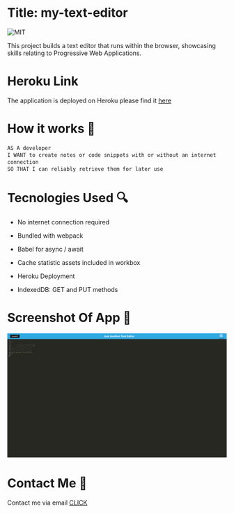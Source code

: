 # Title: my-text-editor

![MIT](https://img.shields.io/badge/GNU-License-green)

This project builds a text editor that runs within the browser, showcasing skills relating to Progressive Web Applications.

# Heroku Link

The application is deployed on Heroku please find it [here]()

# How it works 📕

```
AS A developer
I WANT to create notes or code snippets with or without an internet connection
SO THAT I can reliably retrieve them for later use

```

# Tecnologies Used 🔍

- No internet connection required

- Bundled with webpack

- Babel for async / await

- Cache statistic assets included in workbox

- Heroku Deployment

- IndexedDB: GET and PUT methods

# Screenshot Of App 📸

![alt text](/docs/J.A.T.E.png)

# Contact Me 👋

Contact me via email [CLICK](ruksclone@hotmail.com)
